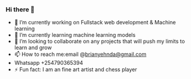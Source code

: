 ### Hi there 👋


- 🔭 I’m currently working on Fullstack web development & Machine learning
- 🌱 I’m currently learning machine learning models
- 👯 I’m looking to collaborate on any projects that will push my limits to learn and grow
- 📫 How to reach me:email @brianyehnda@gmail.com 
- Whatsapp +254790365394
- ⚡ Fun fact: I am an fine art artist and chess player

